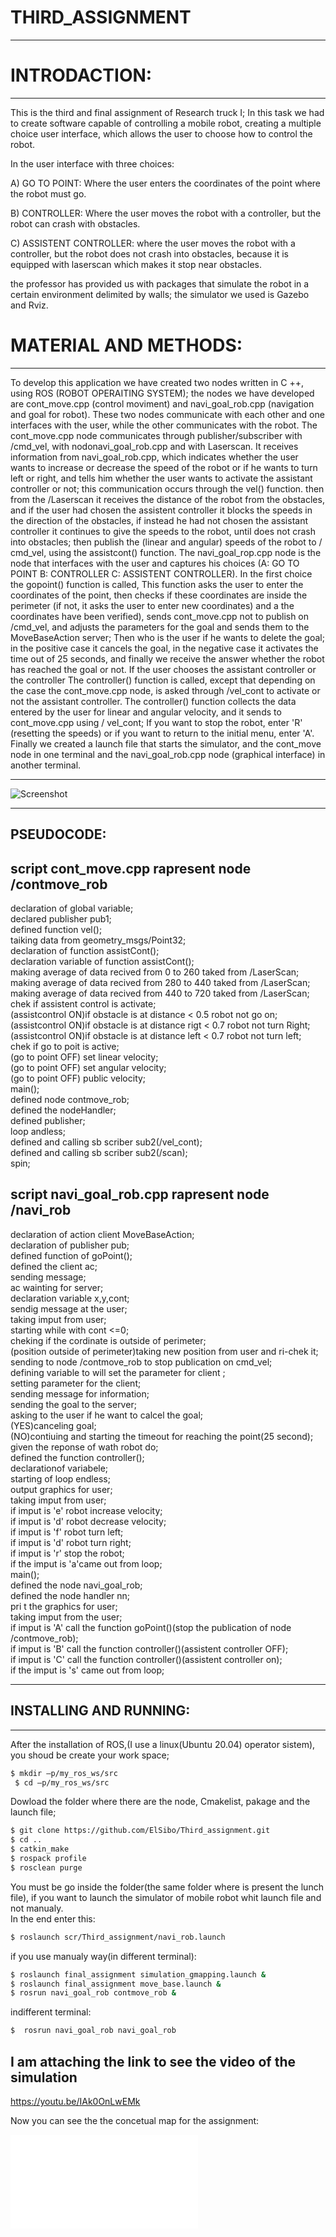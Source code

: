 # THIRD_ASSIGNMENT
--------------------

  INTRODACTION:
  ==============
  ---------------
  
  This is the third and final assignment of Research truck I; 
  In this task we had to create software capable of controlling a mobile robot, 
  creating a multiple choice user interface, which allows the user to choose how to control the robot.
  
  In the user interface with three choices:

A) GO TO POINT: Where the user enters the coordinates of the point where the robot must go.

B) CONTROLLER: Where the user moves the robot with a controller, but the robot can crash with obstacles.


C) ASSISTENT CONTROLLER: where the user moves the robot with a controller, but the robot does not crash into obstacles, because it is equipped with laserscan which makes it stop near obstacles.

the professor has provided us with packages that simulate the robot in a certain environment delimited by walls; 
the simulator we used is Gazebo and Rviz.

  MATERIAL AND METHODS:
  =====================
  ---------------------
  
To develop this application we have created two nodes written in C ++, using ROS (ROBOT OPERAITING SYSTEM); 
the nodes we have developed are cont_move.cpp (control moviment) and navi_goal_rob.cpp (navigation and goal for robot). 
These two nodes communicate with each other and one interfaces with the user, while the other communicates with the robot.
The cont_move.cpp node communicates through publisher/subscriber with /cmd_vel, 
with nodonavi_goal_rob.cpp and with  Laserscan.
It receives information from navi_goal_rob.cpp, 
which indicates whether the user wants to increase or decrease the speed of the robot or if he wants to turn left or right,
and tells him whether the user wants to activate the assistant controller or not;
this communication occurs through the vel() function. 
then from the /Laserscan it receives the distance of the robot from the obstacles, 
and if the user had chosen the assistent controller it blocks the speeds in the direction of the obstacles,
if instead he had not chosen the assistant controller it continues to give the speeds to the robot,
until does not crash into obstacles; then publish the (linear and angular) speeds of the robot to / cmd_vel,
using the assistcont() function.
The navi_goal_rop.cpp node is the node that interfaces with the user and captures his choices
(A: GO TO POINT B: CONTROLLER C: ASSISTENT CONTROLLER).
In the first choice the gopoint() function is called, 
This function asks the user to enter the coordinates of the point, 
then checks if these coordinates are inside the perimeter (if not, it asks the user to enter new coordinates)
and a the coordinates have been verified), sends cont_move.cpp not to publish on /cmd_vel,
and adjusts the parameters for the goal and sends them to the MoveBaseAction server;
Then who is the user if he wants to delete the goal; in the positive case it cancels the goal, 
in the negative case it activates the time out of 25 seconds,
and finally we receive the answer whether the robot has reached the goal or not.
If the user chooses the assistant controller or the controller The controller() function is called, 
except that depending on the case the cont_move.cpp node,
is asked through /vel_cont to activate or not the assistant controller.
The controller() function collects the data entered by the user for linear and angular velocity,
and it sends to cont_move.cpp using / vel_cont; If you want to stop the robot, 
enter 'R' (resetting the speeds) or if you want to return to the initial menu, enter 'A'.
Finally we created a launch file that starts the simulator,
and the cont_move node in one terminal and the navi_goal_rob.cpp node (graphical interface) in another terminal.
____________________________________________
![Screenshot](rosgraph.png)
__________________________________

PSEUDOCODE:
------------

script cont_move.cpp rapresent node /contmove_rob
----

declaration of global variable;                           
declared publisher pub1;                                
defined function vel();                               
taiking data from geometry_msgs/Point32;                                
declaration of function assistCont();                               
declaration variable of function assistCont();                                  
making average of data recived from 0 to 260 taked from /LaserScan;                             
making average of data recived from 280 to 440 taked from /LaserScan;                                 
making average of data recived from 440 to 720 taked from /LaserScan;                             
chek if assistent control is activate;                                                      
(assistcontrol ON)if obstacle is at distance < 0.5 robot not go on;                                 
(assistcontrol ON)if obstacle is at distance rigt < 0.7 robot not turn Right;                             
(assistcontrol ON)if obstacle is at distance left < 0.7 robot not turn left;                                
chek if go to poit is active;                                                                         
(go to point OFF) set linear velocity;                                                  
(go to point OFF) set angular velocity;                                                               
(go to point OFF) public velocity;                                                                       
main();                                                                                             
defined node contmove_rob;                                                         
defined the nodeHandler;                                    
defined publisher;                                        
loop andless;                                           
defined and calling sb scriber sub2(/vel_cont);                                             
defined and calling sb scriber sub2(/scan);                                                       
spin;                                                       

script navi_goal_rob.cpp rapresent node /navi_rob
----

declaration of action client MoveBaseAction;                                                  
declaration of publisher pub;                                                                 
defined function of goPoint();                                                                    
defined the client ac;                                                                            
sending message;                                                                                
ac wainting for server;                                                                           
declaration variable x,y,cont;                                                                    
sendig message at the user;                                                                       
taking imput from user;                                                                           
starting while with cont <=0;                                                                       
cheking if the cordinate is outside of perimeter;                                                   
(position outside of perimeter)taking new position from user and ri-chek it;                            
sending to node /contmove_rob to stop publication on cmd_vel;                           
defining variable to will set the parameter for client ;                                            
setting parameter for the client;                                                             
sending message for information;                                                            
sending the goal to the server;                                                                                                
asking to the user if he want to calcel the goal;                                                     
(YES)canceling goal;                                                                            
(NO)contiuing and starting the timeout for reaching the point(25 second);                               
given the reponse of wath robot do;                                                             
defined the function controller();                                                              
declarationof variabele;                                                                          
starting of loop endless;                                           
output graphics for user;                                                                   
taking imput from user;                                                             
if imput is 'e' robot increase velocity;                                                    
if imput is 'd' robot decrease velocity;                                                                  
if imput is 'f' robot turn left;                                                                        
if imput is 'd' robot turn right;                                                                     
if imput is 'r' stop the robot;                                                                           
if the imput is 'a'came out from loop;                                                                
main();                                                                                           
defined the node navi_goal_rob;                                                         
defined the node handler nn;                                                                
pri t the graphics for user;                                                                    
taking imput from the user;                                                                       
if imput is 'A' call the function goPoint()(stop the publication of node /contmove_rob);                  
if imput is 'B' call the function controller()(assistent controller OFF);                                 
if imput is 'C' call the function controller()(assistent controller on);                              
if the imput is 's' came out from loop; 

--------------------------------------------
INSTALLING AND RUNNING:
---
_________


After the installation of ROS,(I use a linux(Ubuntu 20.04) operator sistem), you shoud be create your work space;

```bash
$ mkdir –p/my_ros_ws/src
 $ cd –p/my_ros_ws/src
```
Dowload the folder where there are the node, Cmakelist, pakage and the launch file;

```bash
$ git clone https://github.com/ElSibo/Third_assignment.git
$ cd ..
$ catkin_make
$ rospack profile
$ rosclean purge
```
You must be go inside the folder(the same folder where is present the lunch file),
if you want to launch the simulator of mobile robot whit launch file and not manualy.                                 
In the end enter this:

```bash
$ roslaunch scr/Third_assignment/navi_rob.launch
```
if you use manualy way(in different terminal):

```bash
$ roslaunch final_assignment simulation_gmapping.launch &
$ roslaunch final_assignment move_base.launch &
$ rosrun navi_goal_rob contmove_rob &
```
indifferent terminal:
```bash
$  rosrun navi_goal_rob navi_goal_rob 
```


I am attaching the link to see the video of the simulation
---
https://youtu.be/IAk0OnLwEMk

Now you can see the the concetual map for the assignment:

![Screenshot](ThirdAsmRT.pdf)


